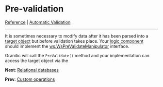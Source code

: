 # Pre-validation
[Reference](README.md) | [Automatic Validation](vld-index.md)

---

It is sometimes necessary to modify data after it has been parsed into a [target object](ws-capture.md) but before validation
takes place. Your [logic component](ws-logic.md) should implement the 
[ws.WsPreValidateManipulator](https://godoc.org/github.com/graniticio/granitic/v2/ws/handler#WsPreValidateManipulator) interface.

Granitic will call the `PreValidate()` method and your implementation can access the target object via the 

**Next**: [Relational databases](db-index.md)

**Prev**: [Custom operations](vld-custom.md)